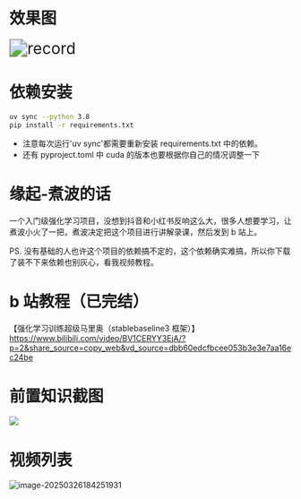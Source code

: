 # 效果图

<img src="https://raw.githubusercontent.com/jusway/RL_SuperMario/refs/heads/main/readme_file/record.gif" alt="record" style="zoom: 200%;" />

# 依赖安装

```bash
uv sync --python 3.8
pip install -r requirements.txt
```

- 注意每次运行'uv sync'都需要重新安装 requirements.txt 中的依赖。
- 还有 pyproject.toml 中 cuda 的版本也要根据你自己的情况调整一下

# 缘起-煮波的话

一个入门级强化学习项目，没想到抖音和小红书反响这么大，很多人想要学习，让煮波小火了一把，煮波决定把这个项目进行讲解录课，然后发到 b 站上。

PS. 没有基础的人也许这个项目的依赖搞不定的，这个依赖确实难搞，所以你下载了装不下来依赖也别灰心，看我视频教程。

# b 站教程（已完结）

【强化学习训练超级马里奥（stablebaseline3 框架）】 https://www.bilibili.com/video/BV1CERYY3EjA/?p=2&share_source=copy_web&vd_source=dbb60edcfbcee053b3e3e7aa16ec24be

# 前置知识截图

![](https://github.com/jusway/RL_SuperMario/blob/main/readme_file/%E8%AF%BE%E7%A8%8B%E5%89%8D%E7%BD%AE%E7%9F%A5%E8%AF%86.png?raw=true)

# 视频列表

![image-20250326184251931](https://github.com/jusway/RL_SuperMario/blob/main/readme_file/%E8%A7%86%E9%A2%91%E9%80%89%E9%9B%86.png?raw=true)
